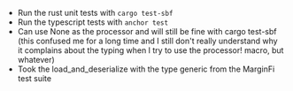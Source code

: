 -   Run the rust unit tests with `cargo test-sbf`
-   Run the typescript tests with `anchor test`
-   Can use None as the processor and will still be fine with cargo test-sbf (this confused me for a long time and I still don't really understand why it complains about the typing when I try to use the processor! macro, but whatever)
-   Took the load_and_deserialize with the type generic from the MarginFi test suite
